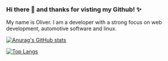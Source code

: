 ### Hi there 👋 and thanks for visting my Github! ✨
My name is Oliver. I am a developer with a strong focus on web development, automotive software and linux.


[![Anurag's GitHub stats](https://github-readme-stats.vercel.app/api?username=OliverGraml&theme=algolia&hide=stars)](https://github.com/anuraghazra/github-readme-stats)


[![Top Langs](https://github-readme-stats.vercel.app/api/top-langs/?username=OliverGraml&show_icons=true&theme=algolia&layout=compact)](https://github.com/anuraghazra/github-readme-stats)


